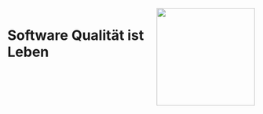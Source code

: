<img align="right" width="200" src="https://www.mosbach.dhbw.de/fileadmin/user_upload/dhbw/redaktion/logos/Logo_DHBWMosbach.jpg">


# Software Qualität ist Leben
